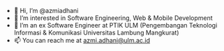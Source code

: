 - 👋 Hi, I’m @azmiadhani
- 👀 I’m interested in Software Engineering, Web & Mobile Development
- 🌱 I’m an ex Software Engineer at PTIK ULM (Pengembangan Teknologi Informasi & Komunikasi Universitas Lambung Mangkurat)
- 📫 You can reach me at azmi.adhani@ulm.ac.id

<!---
azmiadhani/azmiadhani is a ✨ special ✨ repository because its `README.md` (this file) appears on your GitHub profile.
You can click the Preview link to take a look at your changes.
--->
